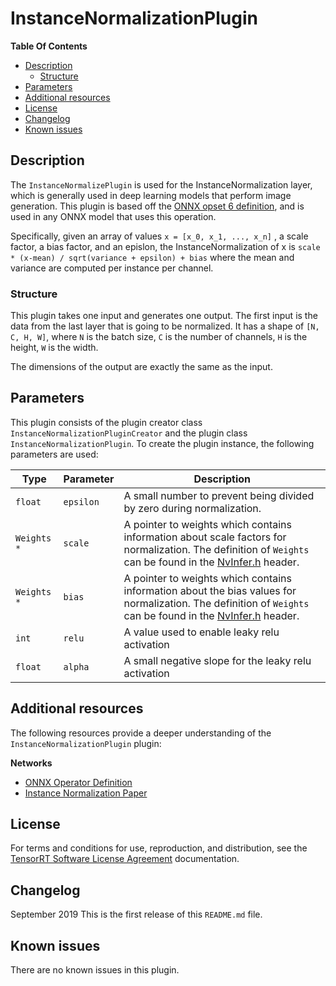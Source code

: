 # InstanceNormalizationPlugin

**Table Of Contents**
- [Description](#description)
    * [Structure](#structure)
- [Parameters](#parameters)
- [Additional resources](#additional-resources)
- [License](#license)
- [Changelog](#changelog)
- [Known issues](#known-issues)

## Description

The `InstanceNormalizePlugin` is used for the InstanceNormalization layer, which is generally used in deep learning models that perform image generation. This plugin is based off the [ONNX opset 6 definition](https://github.com/onnx/onnx/blob/master/docs/Operators.md#InstanceNormalization), and is used in any ONNX model that uses this operation.

Specifically, given an array of values `x = [x_0, x_1, ..., x_n]` , a scale factor, a bias factor, and an epislon,  the InstanceNormalization of x is  `scale * (x-mean) / sqrt(variance + epsilon) + bias` where the mean and variance are computed per instance per channel.
  
### Structure

This plugin takes one input and generates one output. The first input is the data from the last layer that is going to be normalized. It has a shape of `[N, C, H, W]`, where `N` is the batch size, `C` is the number of channels, `H` is the height, `W` is the width. 

The dimensions of the output are exactly the same as the input.

## Parameters

This plugin consists of the plugin creator class `InstanceNormalizationPluginCreator` and the plugin class `InstanceNormalizationPlugin`. To create the plugin instance, the following parameters are used:

| Type       | Parameter                | Description
|------------|--------------------------|--------------------------------------------------------
|`float`     |`epsilon`                 |A small number to prevent being divided by zero during normalization.
|`Weights *` |`scale`                   |A pointer to weights which contains information about scale factors for normalization. The definition of `Weights` can be found in the [NvInfer.h](https://docs.nvidia.com/deeplearning/sdk/tensorrt-api/c_api/_nv_infer_8h_source.html) header.
|`Weights *` |`bias`                    |A pointer to weights which contains information about the bias values for normalization. The definition of `Weights` can be found in the [NvInfer.h](https://docs.nvidia.com/deeplearning/sdk/tensorrt-api/c_api/_nv_infer_8h_source.html) header.
|`int`       |`relu`                    |A value used to enable leaky relu activation
|`float`     |`alpha`                   |A small negative slope for the leaky relu activation 


## Additional resources

The following resources provide a deeper understanding of the `InstanceNormalizationPlugin` plugin:

**Networks**
- [ONNX Operator Definition](https://github.com/onnx/onnx/blob/master/docs/Operators.md#InstanceNormalization)    
- [Instance Normalization Paper](https://arxiv.org/abs/1607.08022)    

## License

For terms and conditions for use, reproduction, and distribution, see the [TensorRT Software License Agreement](https://docs.nvidia.com/deeplearning/sdk/tensorrt-sla/index.html) 
documentation.


## Changelog

September 2019
This is the first release of this `README.md` file.


## Known issues

There are no known issues in this plugin.
